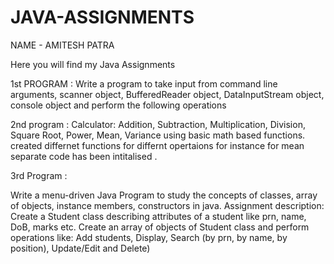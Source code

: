 # JAVA-ASSIGNMENTS
NAME - AMITESH PATRA

Here you will find my Java Assignments



 1st PROGRAM  :
 Write a program to take input from command line arguments, scanner object, BufferedReader object, DataInputStream object, console object and perform the following operations
 
2nd program  : 
Calculator: Addition, Subtraction, Multiplication, Division, Square Root, Power, Mean, Variance using basic math based functions. created differnet functions for differnt opertaions for instance for mean separate code has been intitalised .

3rd Program :

Write a menu-driven Java Program to study the concepts of classes, array of objects, instance members, constructors in java.  Assignment description: Create a Student class describing attributes of a student like prn, name, DoB, marks etc. Create an array of objects of Student class and perform operations like: Add students, Display, Search (by prn, by name, by position), Update/Edit and Delete)


